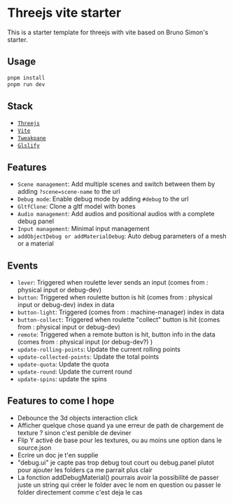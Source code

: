 # Threejs vite starter

This is a starter template for threejs with vite based on Bruno Simon's starter.

## Usage

```bash
pnpm install
pnpm run dev
```

## Stack

- [`Threejs`](https://threejs.org/)
- [`Vite`](https://vitejs.dev/)
- [`Tweakpane`](https://cocopon.github.io/tweakpane/)
- [`Glslify`](https://github.com/KusStar/vite-plugin-glslify)

## Features

- `Scene management`: Add multiple scenes and switch between them by adding `?scene=scene-name` to the url
- `Debug mode`: Enable debug mode by adding `#debug` to the url
- `GltfClone`: Clone a gltf model with bones
- `Audio management`: Add audios and positional audios with a complete debug panel
- `Input management`: Minimal input management
- `addObjectDebug or addMaterialDebug`: Auto debug parameters of a mesh or a material

## Events

- `lever`: Triggered when roulette lever sends an input (comes from : physical input or debug-dev)
- `button`: Triggered when roulette button is hit (comes from : physical input or debug-dev) index in data
- `button-light`: Triggered  (comes from : machine-manager) index in data
- `button-collect`: Triggered when roulette "collect" button is hit (comes from : physical input or debug-dev)
- `remote`: Triggered when a remote button is hit, button info in the data (comes from : physical input (or debug-dev?) )
- `update-rolling-points`: Update the current rolling points
- `update-collected-points`: Update the total points
- `update-quota`: Update the quota
- `update-round`: Update the current round
- `update-spins`: update the spins

## Features to come I hope

- Debounce the 3d objects interaction click
- Afficher quelque chose quand ya une erreur de path de chargement de texture ? sinon c'est penible de deviner
- Flip Y activé de base pour les textures, ou au moins une option dans le source.json
- Ecrire un doc je t'en supplie
- "debug.ui" je capte pas trop debug tout court ou debug.panel plutot pour ajouter les folders ça me parrait plus clair
- La fonction addDebugMaterial() pourrais avoir la possibilité de passer juste un string qui créer le folder avec le nom en question ou passer le folder directement comme c'est deja le cas